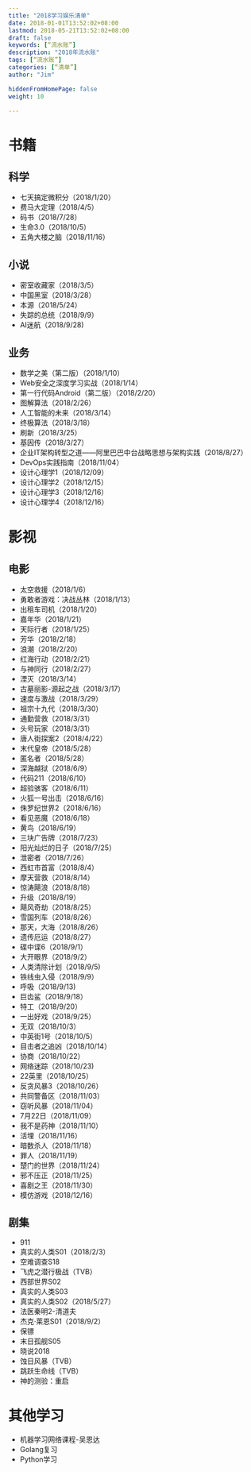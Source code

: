 ```yaml
---
title: "2018学习娱乐清单"
date: 2018-01-01T13:52:02+08:00
lastmod: 2018-05-21T13:52:02+08:00
draft: false
keywords: [“流水账”]
description: "2018年流水账"
tags: [“流水账”]
categories: [“清单”]
author: "Jim"

hiddenFromHomePage: false
weight: 10

---
```


# 书籍

## 科学

* 七天搞定微积分（2018/1/20）
* 费马大定理（2018/4/5）
* 码书（2018/7/28）
* 生命3.0（2018/10/5）
* 五角大楼之脑（2018/11/16）

## 小说

* 密室收藏家（2018/3/5）
* 中国黑室（2018/3/28） 
* 本源（2018/5/24）
* 失踪的总统（2018/9/9）
* AI迷航（2018/9/28)

## 业务

* 数学之美（第二版）（2018/1/10）
* Web安全之深度学习实战（2018/1/14）
* 第一行代码Android（第二版）（2018/2/20）
* 图解算法（2018/2/26）
* 人工智能的未来（2018/3/14）
* 终极算法（2018/3/18）
* 刷新（2018/3/25）
* 基因传（2018/3/27）
* 企业IT架构转型之道——阿里巴巴中台战略思想与架构实践（2018/8/27）
* DevOps实践指南（2018/11/04）
* 设计心理学1（2018/12/09）
* 设计心理学2（2018/12/15）
* 设计心理学3（2018/12/16）
* 设计心理学4（2018/12/16）

# 影视

## 电影

* 太空救援（2018/1/6）
* 勇敢者游戏：决战丛林（2018/1/13）
* 出租车司机（2018/1/20）
* 嘉年华（2018/1/21）
* 天际行者（2018/1/25）
* 芳华（2018/2/18）
* 浪潮（2018/2/20）
* 红海行动（2018/2/21）
* 与神同行（2018/2/27）
* 湮灭（2018/3/14）
* 古墓丽影-源起之战（2018/3/17）
* 速度与激战（2018/3/29）
* 祖宗十九代（2018/3/30）
* 通勤营救（2018/3/31）
* 头号玩家（2018/3/31）
* 唐人街探案2（2018/4/22）
* 末代皇帝（2018/5/28）
* 匿名者（2018/5/28）
* 深海越狱（2018/6/9）
* 代码211（2018/6/10）
* 超验骇客（2018/6/11）
* 火狐一号出击（2018/6/16）
* 侏罗纪世界2（2018/6/16）
* 看见恶魔（2018/6/18）
* 黄鸟（2018/6/19）
* 三块广告牌（2018/7/23）
* 阳光灿烂的日子（2018/7/25）
* 泄密者（2018/7/26）
* 西虹市首富（2018/8/4）
* 摩天营救（2018/8/14）
* 惊涛飓浪（2018/8/18）
* 升级（2018/8/19）
* 飓风奇劫（2018/8/25）
* 雪国列车（2018/8/26）
* 那天，大海（2018/8/26）
* 遗传厄运（2018/8/27）
* 碟中谍6（2018/9/1）
* 大开眼界（2018/9/2）
* 人类清除计划（2018/9/5)
* 铁线虫入侵（2018/9/9）
* 呼吸（2018/9/13)
* 巨齿鲨（2018/9/18）
* 特工（2018/9/20）
* 一出好戏（2018/9/25）
* 无双（2018/10/3）
* 中英街1号（2018/10/5）
* 目击者之追凶（2018/10/14）
* 协商（2018/10/22）
* 网络迷踪（2018/10/23)
* 22英里（2018/10/25）
* 反贪风暴3（2018/10/26）
* 共同警备区（2018/11/03）
* 窃听风暴（2018/11/04）
* 7月22日（2018/11/09）
* 我不是药神（2018/11/10）
* 活埋（2018/11/16）
* 暗数杀人（2018/11/18）
* 罪人（2018/11/19）
* 楚门的世界（2018/11/24）
* 邪不压正（2018/11/25）
* 喜剧之王（2018/11/30）
* 模仿游戏（2018/12/16）

## 剧集

* 911
* 真实的人类S01（2018/2/3）
* 空难调查S18
* 飞虎之潜行极战（TVB）
* 西部世界S02
* 真实的人类S03
* 真实的人类S02（2018/5/27）
* 法医秦明2-清道夫
* 杰克·莱恩S01（2018/9/2）
* 保镖
* 末日孤舰S05
* 晓说2018
* 蚀日风暴（TVB）
* 跳跃生命线（TVB）
* 神的测验：重启

# 其他学习

* ​机器学习网络课程-吴恩达
* Golang复习
* Python学习
